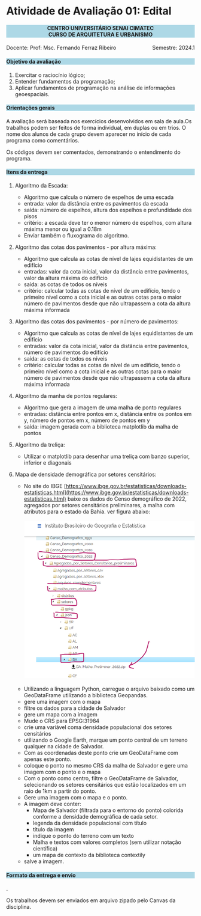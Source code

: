 # Atividade de Avaliação 01: Edital 

<h4 style="background:lightblue; text-align:center"> CENTRO UNIVERSITÁRIO SENAI CIMATEC <br>
CURSO DE ARQUITETURA E URBANISMO </h4>


<p>
    <span style="float: left;">Docente: Prof: Msc. Fernando Ferraz Ribeiro</span>
    <span style="float: right;">Semestre: 2024.1</span>
</p>

<br>

<h4 style="background:lightblue">

Objetivo da avaliação

</h4>

1. Exercitar o raciocínio lógico;
2. Entender fundamentos da programação;
3. Aplicar fundamentos de programação na análise de informações geoespaciais.


<h4 style="background:lightblue">
Orientações gerais

</h4>

A avaliação será baseada nos exercícios desenvolvidos em sala de aula.Os trabalhos podem ser feitos de forma individual, em duplas ou em trios. O nome dos alunos de cada grupo devem aparecer no início de cada programa como comentários.

Os códigos devem ser comentados, demonstrando o entendimento do programa.

<h4 style="background:lightblue">
Itens da entrega

</h4>

1. Algoritmo da Escada:
    - Algoritmo que calcula o número de espelhos de uma escada
    - entrada: valor da distância entre os pavimentos da escada
    - saída: número de espelhos, altura dos espelhos e profundidade dos pisos
    - critério: a escada deve ter o menor número de espelhos, com altura máxima menor ou igual a 0.18m
    - Enviar também o fluxograma do algoritmo.


1. Algoritmo das cotas dos pavimentos - por altura máxima:
    - Algoritmo que calcula as cotas de nível de lajes equidistantes de um edifício
    - entradas: valor da cota inicial, valor da distância entre pavimentos, valor da altura máxima do edifício
    - saída: as cotas de todos os níveis
    - critério: calcular todas as cotas de nível de um edifício, tendo o primeiro nível como a cota inicial e as outras cotas para o maior número de pavimentos desde que não ultrapassem a cota da altura máxima informada
  

1. Algoritmo das cotas dos pavimentos - por número de pavimentos:
    - Algoritmo que calcula as cotas de nível de lajes equidistantes de um edifício
    - entradas: valor da cota inicial, valor da distância entre pavimentos, número de pavimentos do edifício
    - saída: as cotas de todos os níveis
    - critério: calcular todas as cotas de nível de um edifício, tendo o primeiro nível como a cota inicial e  as outras cotas para o maior número de pavimentos desde que não ultrapassem a cota da altura máxima informada 


1. Algoritmo da manha de pontos regulares:
    - Algoritmo que gera a imagem de uma malha de ponto regulares
    - entradas: distância entre pontos em x, distância entre os pontos em y, número de pontos em x, número de pontos em y
    - saída: imagem gerada com a biblioteca matplotlib da malha de pontos

1. Algoritmo da treliça:
    - Utilizar o matplotlib para desenhar uma treliça com banzo superior, inferior e diagonais 

1. Mapa de densidade demográfica por setores censitários:
    - No site do IBGE [https://www.ibge.gov.br/estatisticas/downloads-estatisticas.html](https://www.ibge.gov.br/estatisticas/downloads-estatisticas.html) baixe os dados do Censo demográfico de 2022, agregados por setores censitários preliminares, a malha com  atributos para o estado da Bahia. ver figura abaixo:
    <br><br>
        ![alt text](figs/baixando_dados_ibge.png)
    <br><br>
    - Utilizando a linguagem Python, carregue o arquivo baixado como um GeoDataFrame utilizando a biblioteca Geopandas.
     - gere uma imagem com o mapa
     - filtre os dados para a cidade de Salvador
     - gere um mapa com a imagem
     - Mude o CRS para EPSG:31984
     - crie uma variável coma densidade populacional dos setores censitários
     - utilizando o Google Earth, marque um ponto central de um terreno qualquer na cidade de Salvador.
     - Com as coordenadas deste ponto crie um GeoDataFrame com apenas este ponto.
     - coloque o ponto no mesmo CRS da malha de Salvador e gere uma imagem com o ponto e o mapa
     - Com o ponto como centro, filtre o GeoDataFrame de Salvador, selecionando os setores censitários que estão localizados em um raio de 1km a partir do ponto.
     - Gere uma imagem com o mapa e o ponto.
     - A imagem deve conter:
       - Mapa de Salvador (filtrada para o entorno do ponto) colorida conforme a densidade demográfica de cada setor.
       - legenda da densidade populacional com título
       - título da imagem
       - indique o ponto do terreno com um texto
       - Malha e textos com valores completos (sem utilizar notação científica)
       - um mapa de contexto da biblioteca contextily
      - salve a imagem.

<h4 style="background:lightblue"> Formato da entrega e envio</h4>.

 Os trabalhos devem ser enviados em arquivo zipado pelo Canvas da disciplina.
